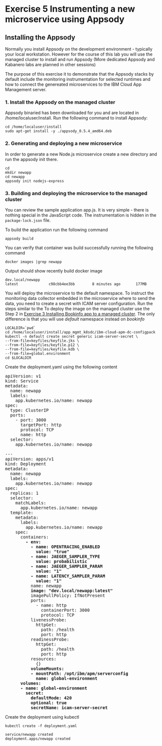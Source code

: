 # Exercise 5 Instrumenting a new microservice using Appsody

## Installing the Appsody 

Normally you install Appsody on the development environment - typically your local workstation. However for the course of this lab you will use the managed cluster to install and run Appsody (More dedicated Appsody and Kabanero labs are planned in other sessions)

The purpose of this exercise it to demonstrate that the Appsody stacks by default include the monitoring instrumentation for selected runtimes and how to connect the genereated microservices to the IBM Cloud App Management server.

### 1. Install the Appsody on the managed cluster

Appsody binaried has been downloaded for you and are located in /home/localuser/install. Run the following command to install Appsody:
```
cd /home/localuser/install
sudo apt-get install -y ./appsody_0.5.4_amd64.deb
```

### 2. Generating and deploying a new microservice

In order to generate a new Node.js microservice create a new directory and run the appsody init there.

```
cd
mkdir newapp
cd newapp
appsody init nodejs-express
```

### 3. Building and deploying the microservice to the managed cluster

You can review the sample application app.js. It is very simple - there is nothing special in the JavaScript code. The instrumentation is hidden in the ```package-lock.json``` file.

To build the application run the following command
```
appsody build
```
You can verify that container was build successfully running the following command
```
docker images |grep newapp
```

Output should show recently build docker image
```
dev.local/newapp                                                   latest              c98cbb4ee3bb        8 minutes ago       177MB
```

You will deploy the microservice to the default namespace. To instruct the monitoring data collector embedded in the microservice where to send the data, you need to create a secret with ICAM server configuration. Run the steps similar to the 
To deploy the image on the managed cluster use the Step 2 in [Exercise 3 Installing Bookinfo app to a managed cluster](../Exercise3/README.md). The only difference is that you will use *default* namespace instead on *bookinfo*

```
LOCALDIR=`pwd`
cd /home/localuser/install/app_mgmt_k8sdc/ibm-cloud-apm-dc-configpack
kubectl -n default create secret generic icam-server-secret \
--from-file=keyfiles/keyfile.jks \
--from-file=keyfiles/keyfile.p12 \
--from-file=keyfiles/keyfile.kdb \
--from-file=global.environment
cd $LOCALDIR
```

Create the deployment.yaml using the following content

<pre>
apiVersion: v1
kind: Service
metadata:
  name: newapp
  labels:
    app.kubernetes.io/name: newapp
spec:
  type: ClusterIP
  ports:
    - port: 3000
      targetPort: http
      protocol: TCP
      name: http
  selector:
    app.kubernetes.io/name: newapp

---
apiVersion: apps/v1
kind: Deployment
metadata:
  name: newapp
  labels:
    app.kubernetes.io/name: newapp
spec:
  replicas: 1
  selector:
    matchLabels:
      app.kubernetes.io/name: newapp
  template:
    metadata:
      labels:
        app.kubernetes.io/name: newapp
    spec:
      containers:
        <b>- env:
          - name: OPENTRACING_ENABLED
            value: "true"
          - name: JAEGER_SAMPLER_TYPE
            value: probabilistic
          - name: JAEGER_SAMPLER_PARAM
            value: "1"
          - name: LATENCY_SAMPLER_PARAM
            value: "1"</b>
          name: newapp
          <b>image: "dev.local/newapp:latest"</b>
          imagePullPolicy: IfNotPresent
          ports:
            - name: http
              containerPort: 3000
              protocol: TCP
          livenessProbe:
            httpGet:
              path: /health
              port: http
          readinessProbe:
            httpGet:
              path: /health
              port: http
          resources:
            {}
          <b>volumeMounts:
          - mountPath: /opt/ibm/apm/serverconfig
            name: global-environment
      volumes:
      - name: global-environment
        secret:
          defaultMode: 420
          optional: true
          secretName: icam-server-secret</b>
</pre>

Create the deployment using kubectl
```
kubectl create -f deployment.yaml 

service/newapp created
deployment.apps/newapp created
```

